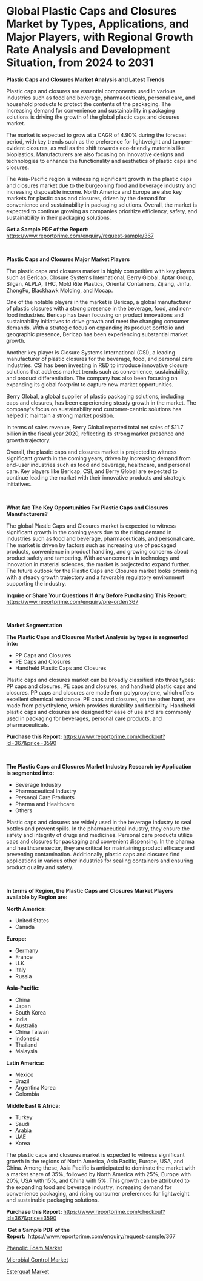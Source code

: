 <p><h1>Global Plastic Caps and Closures Market by Types, Applications, and Major Players, with Regional Growth Rate Analysis and Development Situation, from 2024 to 2031</h1></p><p><strong>Plastic Caps and Closures Market Analysis and Latest Trends</strong></p>
<p><p>Plastic caps and closures are essential components used in various industries such as food and beverage, pharmaceuticals, personal care, and household products to protect the contents of the packaging. The increasing demand for convenience and sustainability in packaging solutions is driving the growth of the global plastic caps and closures market.</p><p>The market is expected to grow at a CAGR of 4.90% during the forecast period, with key trends such as the preference for lightweight and tamper-evident closures, as well as the shift towards eco-friendly materials like bioplastics. Manufacturers are also focusing on innovative designs and technologies to enhance the functionality and aesthetics of plastic caps and closures.</p><p>The Asia-Pacific region is witnessing significant growth in the plastic caps and closures market due to the burgeoning food and beverage industry and increasing disposable income. North America and Europe are also key markets for plastic caps and closures, driven by the demand for convenience and sustainability in packaging solutions. Overall, the market is expected to continue growing as companies prioritize efficiency, safety, and sustainability in their packaging solutions.</p></p>
<p><strong>Get a Sample PDF of the Report:&nbsp;</strong> <a href="https://www.reportprime.com/enquiry/request-sample/367">https://www.reportprime.com/enquiry/request-sample/367</a></p>
<p>&nbsp;</p>
<p><strong>Plastic Caps and Closures Major Market Players</strong></p>
<p><p>The plastic caps and closures market is highly competitive with key players such as Bericap, Closure Systems International, Berry Global, Aptar Group, Silgan, ALPLA, THC, Mold Rite Plastics, Oriental Containers, Zijiang, Jinfu, ZhongFu, Blackhawk Molding, and Mocap. </p><p>One of the notable players in the market is Bericap, a global manufacturer of plastic closures with a strong presence in the beverage, food, and non-food industries. Bericap has been focusing on product innovations and sustainability initiatives to drive growth and meet the changing consumer demands. With a strategic focus on expanding its product portfolio and geographic presence, Bericap has been experiencing substantial market growth.</p><p>Another key player is Closure Systems International (CSI), a leading manufacturer of plastic closures for the beverage, food, and personal care industries. CSI has been investing in R&D to introduce innovative closure solutions that address market trends such as convenience, sustainability, and product differentiation. The company has also been focusing on expanding its global footprint to capture new market opportunities.</p><p>Berry Global, a global supplier of plastic packaging solutions, including caps and closures, has been experiencing steady growth in the market. The company's focus on sustainability and customer-centric solutions has helped it maintain a strong market position.</p><p>In terms of sales revenue, Berry Global reported total net sales of $11.7 billion in the fiscal year 2020, reflecting its strong market presence and growth trajectory.</p><p>Overall, the plastic caps and closures market is projected to witness significant growth in the coming years, driven by increasing demand from end-user industries such as food and beverage, healthcare, and personal care. Key players like Bericap, CSI, and Berry Global are expected to continue leading the market with their innovative products and strategic initiatives.</p></p>
<p>&nbsp;</p>
<p><strong>What Are The Key Opportunities For Plastic Caps and Closures Manufacturers?</strong></p>
<p><p>The global Plastic Caps and Closures market is expected to witness significant growth in the coming years due to the rising demand in industries such as food and beverage, pharmaceuticals, and personal care. The market is driven by factors such as increasing use of packaged products, convenience in product handling, and growing concerns about product safety and tampering. With advancements in technology and innovation in material sciences, the market is projected to expand further. The future outlook for the Plastic Caps and Closures market looks promising with a steady growth trajectory and a favorable regulatory environment supporting the industry.</p></p>
<p><strong>Inquire or Share Your Questions If Any Before Purchasing This Report:</strong> <a href="https://www.reportprime.com/enquiry/pre-order/367">https://www.reportprime.com/enquiry/pre-order/367</a></p>
<p>&nbsp;</p>
<p><strong>Market Segmentation</strong></p>
<p><strong>The Plastic Caps and Closures Market Analysis by types is segmented into:</strong></p>
<p><ul><li>PP Caps and Closures</li><li>PE Caps and Closures</li><li>Handheld Plastic Caps and Closures</li></ul></p>
<p><p>Plastic caps and closures market can be broadly classified into three types: PP caps and closures, PE caps and closures, and handheld plastic caps and closures. PP caps and closures are made from polypropylene, which offers excellent chemical resistance. PE caps and closures, on the other hand, are made from polyethylene, which provides durability and flexibility. Handheld plastic caps and closures are designed for ease of use and are commonly used in packaging for beverages, personal care products, and pharmaceuticals.</p></p>
<p><strong>Purchase this Report:&nbsp;</strong><a href="https://www.reportprime.com/checkout?id=367&price=3590">https://www.reportprime.com/checkout?id=367&price=3590</a></p>
<p>&nbsp;</p>
<p><strong>The Plastic Caps and Closures Market Industry Research by Application is segmented into:</strong></p>
<p><ul><li>Beverage Industry</li><li>Pharmaceutical Industry</li><li>Personal Care Products</li><li>Pharma and Healthcare</li><li>Others</li></ul></p>
<p><p>Plastic caps and closures are widely used in the beverage industry to seal bottles and prevent spills. In the pharmaceutical industry, they ensure the safety and integrity of drugs and medicines. Personal care products utilize caps and closures for packaging and convenient dispensing. In the pharma and healthcare sector, they are critical for maintaining product efficacy and preventing contamination. Additionally, plastic caps and closures find applications in various other industries for sealing containers and ensuring product quality and safety.</p></p>
<p>&nbsp;</p>
<p><strong>In terms of Region, the Plastic Caps and Closures Market Players available by Region are:</strong></p>
<p>
    <p> <strong> North America: </strong>
        <ul>
            <li>United States</li>
            <li>Canada</li>
        </ul>
        </p> 
    <p> <strong> Europe: </strong>
        <ul>
            <li>Germany</li>
            <li>France</li>
            <li>U.K.</li>
            <li>Italy</li>
            <li>Russia</li>
        </ul>
        </p> 
    <p> <strong> Asia-Pacific: </strong>
        <ul>
            <li>China</li>
            <li>Japan</li>
            <li>South Korea</li>
            <li>India</li>
            <li>Australia</li>
            <li>China Taiwan</li>
            <li>Indonesia</li>
            <li>Thailand</li>
            <li>Malaysia</li>
        </ul>
        </p> 
    <p> <strong> Latin America: </strong>
        <ul>
            <li>Mexico</li>
            <li>Brazil</li>
            <li>Argentina Korea</li>
            <li>Colombia</li>
        </ul>
        </p> 
    <p> <strong> Middle East & Africa: </strong>
        <ul>
            <li>Turkey</li>
            <li>Saudi</li>
            <li>Arabia</li>
            <li>UAE</li>
            <li>Korea</li>
        </ul>
    </p>
    </p>
<p><p>The plastic caps and closures market is expected to witness significant growth in the regions of North America, Asia Pacific, Europe, USA, and China. Among these, Asia Pacific is anticipated to dominate the market with a market share of 35%, followed by North America with 25%, Europe with 20%, USA with 15%, and China with 5%. This growth can be attributed to the expanding food and beverage industry, increasing demand for convenience packaging, and rising consumer preferences for lightweight and sustainable packaging solutions.</p></p>
<p><strong>Purchase this Report: </strong><a href="https://www.reportprime.com/checkout?id=367&price=3590">https://www.reportprime.com/checkout?id=367&price=3590</a></p>
<p>&nbsp;<strong>Get a Sample PDF of the Report:&nbsp;&nbsp;</strong><a href="https://www.reportprime.com/enquiry/request-sample/367">https://www.reportprime.com/enquiry/request-sample/367</a></p>
<p><strong></strong></p>
<p><p><a href="https://github.com/shotows/Market-Research-Report-List-1/blob/main/phenolic-foam-market.md">Phenolic Foam Market</a></p><p><a href="https://github.com/beatblasta/Market-Research-Report-List-2/blob/main/microbial-control-market.md">Microbial Control Market</a></p><p><a href="https://github.com/angelajermaine/Market-Research-Report-List-2/blob/main/esterquat-market.md">Esterquat Market</a></p></p>